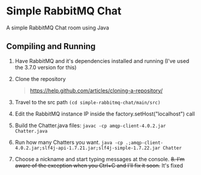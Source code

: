 # Simple RabbitMQ Chat
A simple RabbitMQ Chat room using Java

## Compiling and Running

1. Have RabbitMQ and it's dependencies installed and running (I've used the 3.7.0 version for this)
2. Clone the repository
   > https://help.github.com/articles/cloning-a-repository/
3. Travel to the src path `(cd simple-rabbitmq-chat/main/src)`
4. Edit the RabbitMQ instance IP inside the factory.setHost("localhost") call
5. Build the Chatter.java files:
```javac -cp amqp-client-4.0.2.jar Chatter.java```
6. Run how many Chatters you want.
```java -cp .;amqp-client-4.0.2.jar;slf4j-api-1.7.21.jar;slf4j-simple-1.7.22.jar Chatter```

7. Choose a nickname and start typing messages at the console.
~~8. I'm aware of the exception when you Ctrl+C and I'll fix it soon.~~  It's fixed
